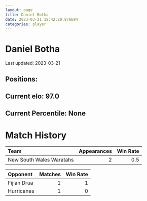 ```yaml
---  
layout: page  
title: Daniel Botha  
date: 2023-03-21 18:42:20.876694  
categories: player  
---
```

# Daniel Botha


Last updated: 2023-03-21
## Positions: 

## Current elo: 97.0

## Current Percentile: None

# Match History


| Team                     |   Appearances |   Win Rate |
|:-------------------------|--------------:|-----------:|
| New South Wales Waratahs |             2 |        0.5 |

| Opponent    |   Matches |   Win Rate |
|:------------|----------:|-----------:|
| Fijian Drua |         1 |          1 |
| Hurricanes  |         1 |          0 |